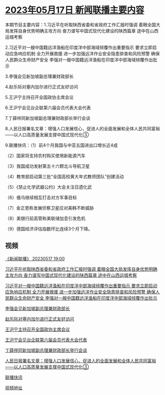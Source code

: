 # [2023年05月17日 新闻联播主要内容](https://tv.cctv.com/lm/xwlb/day/20230517.shtml)

本期节目主要内容：1.习近平在听取陕西省委和省政府工作汇报时强调 着眼全国大局发挥自身优势明确主攻方向 奋力谱写中国式现代化建设的陕西篇章 途中在山西运城考察

2.习近平对一艘中国籍远洋渔船在印度洋中部海域倾覆作出重要指示 要求立即启动应急响应机制 全力开展救援 进一步加强远洋作业安全隐患排查和风险预警 确保人民群众生命财产安全 李强对一艘中国籍远洋渔船在印度洋中部海域倾覆作出批示

3.李强会见新加坡副总理兼财政部长

4.赵乐际对塞内加尔进行正式友好访问

5.王沪宁主持召开全国政协主席会议

6.王沪宁会见台企联第六届会员代表大会代表

7.丁薛祥同新加坡副总理兼财政部长举行会谈

8.人民日报署名文章：增强人口发展信心，促进人的全面发展和全体人民共同富裕——以人口高质量发展支撑中国式现代化③

9.联播快讯：（1）前4个月我国与中亚五国进出口增长近4成

（2）国家将支持农村购买使用新能源汽车

（3）我国成功发射第五十六颗北斗导航卫星

（4）教育部启动第三批“全国高校黄大年式教师团队”创建活动

（5）《禁止化学武器公约》大会关注日遗化武

（6）俄乌继续相互打击对方军事目标

（7）金正恩称发展侦察卫星应对美韩不断威胁

（8）美银行前高管称美联储加息引发危机

（9）德国经济评估指数环比连续3个月下降。

## 视频

[《新闻联播》 20230517 19:00](https://tv.cctv.com/2023/05/17/VIDEacuBbFAfZq3mSI8xZYqF230517.shtml)

[习近平在听取陕西省委和省政府工作汇报时强调 着眼全国大局发挥自身优势明确主攻方向 奋力谱写中国式现代化建设的陕西篇章 途中在山西运城考察](https://tv.cctv.com/2023/05/17/VIDEARJtjIiIeqrKfnfxgG1p230517.shtml)

[习近平对一艘中国籍远洋渔船在印度洋中部海域倾覆作出重要指示 要求立即启动应急响应机制 全力开展救援 进一步加强远洋作业安全隐患排查和风险预警 确保人民群众生命财产安全 李强对一艘中国籍远洋渔船在印度洋中部海域倾覆作出批示](https://tv.cctv.com/2023/05/17/VIDErjdduu3OMXgKclWa2xma230517.shtml)

[李强会见新加坡副总理兼财政部长](https://tv.cctv.com/2023/05/17/VIDERR9hWRTPTSqZTcgCTk5T230517.shtml)

[赵乐际对塞内加尔进行正式友好访问](https://tv.cctv.com/2023/05/17/VIDE1EB4fTEgCBZYpiLDIHcq230517.shtml)

[王沪宁主持召开全国政协主席会议](https://tv.cctv.com/2023/05/17/VIDE1GWpgE0RXD0GdhNp12gg230517.shtml)

[王沪宁会见台企联第六届会员代表大会代表](https://tv.cctv.com/2023/05/17/VIDEAUQEGdCfIvQTA3DgSSDs230517.shtml)

[丁薛祥同新加坡副总理兼财政部长举行会谈](https://tv.cctv.com/2023/05/17/VIDE2QrATpmNkiAeRFJwIg3y230517.shtml)

[人民日报署名文章：增强人口发展信心，促进人的全面发展和全体人民共同富裕——以人口高质量发展支撑中国式现代化③](https://tv.cctv.com/2023/05/17/VIDEpFqx50IEBtMeGiJwgCsl230517.shtml)

[联播快讯](https://tv.cctv.com/2023/05/17/VIDEb8AIl29JZqqsGgVT6Ska230517.shtml)

[视频地址](https://tv.cctv.com/lm/xwlb/day/20230517.shtml) 

